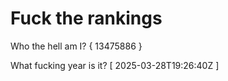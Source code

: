 # Fuck the rankings

Who the hell am I?
{ 13475886 }

What fucking year is it?
[ 2025-03-28T19:26:40Z ]
